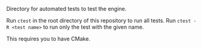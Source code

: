 Directory for automated tests to test the engine.

Run `ctest` in the root directory of this repository to run all tests.
Run `ctest -R <test name>` to run only the test with the given name.

This requires you to have CMake.

